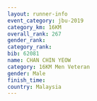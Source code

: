 ```yaml
---
layout: runner-info 
event_category: jbu-2019 
category_km: 16KM  
overall_rank: 267
gender_rank: 
category_rank: 
bib: 62081
name: CHAN CHIN YEOW
category: 16KM Men Veteran
gender: Male
finish_time: 
country: Malaysia
---
```

